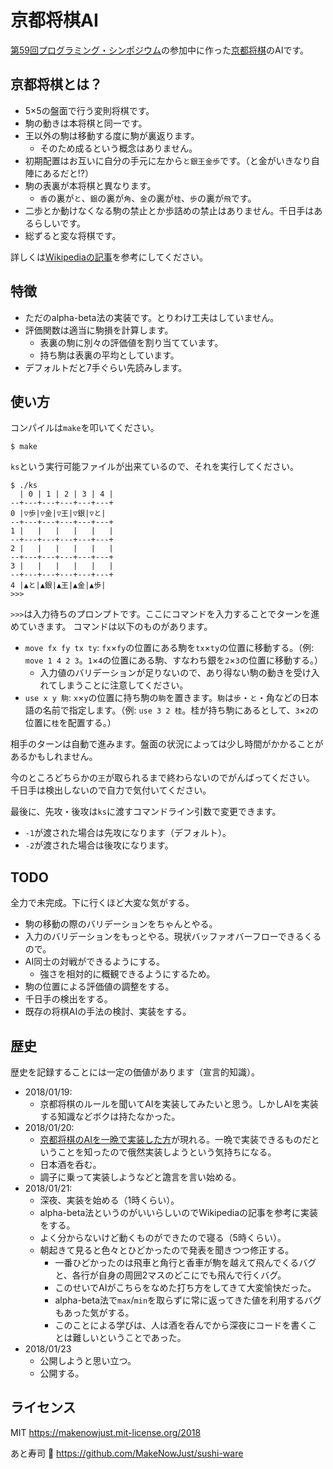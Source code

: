 # 京都将棋AI

[第59回プログラミング・シンポジウム][]の参加中に作った[京都将棋][]のAIです。

[第59回プログラミング・シンポジウム]: http://www.ipsj.or.jp/prosym/59/59CFA.html
[京都将棋]: https://ja.wikipedia.org/wiki/京都将棋

## 京都将棋とは？

  - 5×5の盤面で行う変則将棋です。
  - 駒の動きは本将棋と同一です。
  - 王以外の駒は移動する度に駒が裏返ります。
    * そのため成るという概念はありません。
  - 初期配置はお互いに自分の手元に左から`と銀王金歩`です。（と金がいきなり自陣にあるだと!?）
  - 駒の表裏が本将棋と異なります。
    * `香`の裏が`と`、`銀`の裏が`角`、`金`の裏が`桂`、`歩`の裏が`飛`です。
  - 二歩とか動けなくなる駒の禁止とか歩詰めの禁止はありません。千日手はあるらしいです。
  - 総ずると変な将棋です。

詳しくは[Wikipediaの記事][京都将棋]を参考にしてください。

## 特徴

  - ただのalpha-beta法の実装です。とりわけ工夫はしていません。
  - 評価関数は適当に駒損を計算します。
    * 表裏の駒に別々の評価値を割り当てています。
    * 持ち駒は表裏の平均としています。
  - デフォルトだと7手ぐらい先読みします。

## 使い方

コンパイルは`make`を叩いてください。

```console
$ make
```

`ks`という実行可能ファイルが出来ているので、それを実行してください。

```console
$ ./ks
  | 0 | 1 | 2 | 3 | 4 |
--+---+---+---+---+---+
0 |▽歩|▽金|▽王|▽銀|▽と|
--+---+---+---+---+---+
1 |   |   |   |   |   |
--+---+---+---+---+---+
2 |   |   |   |   |   |
--+---+---+---+---+---+
3 |   |   |   |   |   |
--+---+---+---+---+---+
4 |▲と|▲銀|▲王|▲金|▲歩|
>>>
```

`>>>`は入力待ちのプロンプトです。ここにコマンドを入力することでターンを進めていきます。
コマンドは以下のものがあります。

  - `move fx fy tx ty`: `fx`×`fy`の位置にある駒を`tx`×`ty`の位置に移動する。（例: `move 1 4 2 3`。`1`×`4`の位置にある駒、すなわち銀を`2`×`3`の位置に移動する。）
    * 入力値のバリデーションが足りないので、あり得ない駒の動きを受け入れてしまうことに注意してください。
  - `use x y 駒`: `x`×`y`の位置に持ち駒の`駒`を置きます。`駒`は`歩`・`と`・角などの日本語の名前で指定します。（例: `use 3 2 桂`。桂が持ち駒にあるとして、`3`×`2`の位置に`桂`を配置する。）

相手のターンは自動で進みます。盤面の状況によっては少し時間がかかることがあるかもしれません。

今のところどちらかの`王`が取られるまで終わらないのでがんばってください。
千日手は検出しないので自力で気付いてください。

最後に、先攻・後攻は`ks`に渡すコマンドライン引数で変更できます。

  - `-1`が渡された場合は先攻になります（デフォルト）。
  - `-2`が渡された場合は後攻になります。

## TODO

全力で未完成。下に行くほど大変な気がする。

  - 駒の移動の際のバリデーションをちゃんとやる。
  - 入力のバリデーションをもっとやる。現状バッファオバーフローできるくるので。
  - AI同士の対戦ができるようにする。
    * 強さを相対的に概観できるようにするため。
  - 駒の位置による評価値の調整をする。
  - 千日手の検出をする。
  - 既存の将棋AIの手法の検討、実装をする。

## 歴史

歴史を記録することには一定の価値があります（宣言的知識）。

  - 2018/01/19:
    * 京都将棋のルールを聞いてAIを実装してみたいと思う。しかしAIを実装する知識などボクは持たなかった。
  - 2018/01/20:
    * [京都将棋のAIを一晩で実装した方](http://sun.ac.jp/researchinfo/yamagu/)が現れる。一晩で実装できるものだということを知ったので俄然実装しようという気持ちになる。
    * 日本酒を呑む。
    * 調子に乗って実装しようなどと譫言を言い始める。
  - 2018/01/21:
    * 深夜、実装を始める（1時くらい）。
    * alpha-beta法というのがいいらしいのでWikipediaの記事を参考に実装をする。
    * よく分からないけど動くものができたので寝る（5時くらい）。
    * 朝起きて見ると色々とひどかったので発表を聞きつつ修正する。
      + 一番ひどかったのは飛車と角行と香車が駒を越えて飛んでくるバグと、各行が自身の周囲2マスのどこにでも飛んで行くバグ。
      + このせいでAIがこちらをなめた打ち方をしてきて大変愉快だった。
      + alpha-beta法で`max`/`min`を取らずに常に返ってきた値を利用するバグもあった気がする。
      + このことによる学びは、人は酒を呑んでから深夜にコードを書くことは難しいということであった。
  - 2018/01/23
    * 公開しようと思い立つ。
    * 公開する。

## ライセンス

MIT <https://makenowjust.mit-license.org/2018>

あと寿司 :sushi: <https://github.com/MakeNowJust/sushi-ware>
